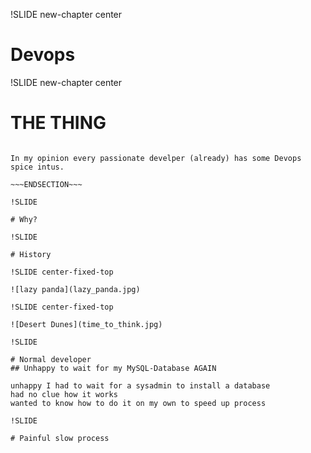 !SLIDE new-chapter center

# Devops

!SLIDE new-chapter center

# THE THING

~~~SECTION:notes~~~

In my opinion every passionate develper (already) has some Devops spice intus.

~~~ENDSECTION~~~

!SLIDE

# Why?

!SLIDE

# History

!SLIDE center-fixed-top

![lazy panda](lazy_panda.jpg)

!SLIDE center-fixed-top

![Desert Dunes](time_to_think.jpg)

!SLIDE

# Normal developer
## Unhappy to wait for my MySQL-Database AGAIN

unhappy I had to wait for a sysadmin to install a database
had no clue how it works
wanted to know how to do it on my own to speed up process

!SLIDE

# Painful slow process

